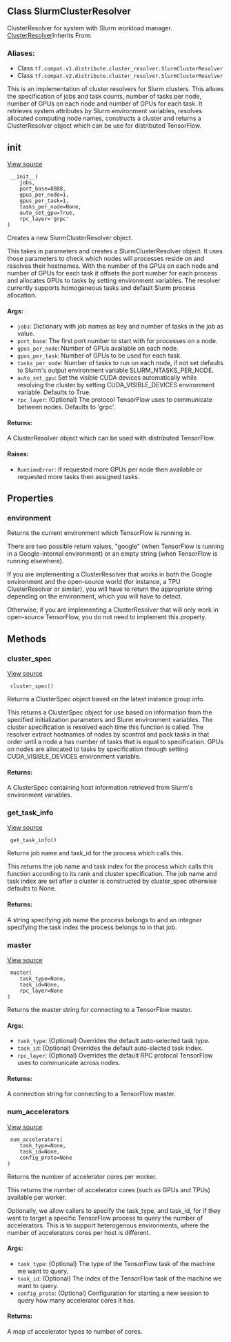 ## Class SlurmClusterResolver

ClusterResolver for system with Slurm workload manager.
[ClusterResolver](https://www.tensorflow.org/api_docs/python/tf/distribute/cluster_resolver/ClusterResolver)Inherits From: 

### Aliases:
- Class `tf.compat.v1.distribute.cluster_resolver.SlurmClusterResolver`
- Class `tf.compat.v2.distribute.cluster_resolver.SlurmClusterResolver`

This is an implementation of cluster resolvers for Slurm clusters. This allows the specification of jobs and task counts, number of tasks per node, number of GPUs on each node and number of GPUs for each task. It retrieves system attributes by Slurm environment variables, resolves allocated computing node names, constructs a cluster and returns a ClusterResolver object which can be use for distributed TensorFlow.
## __init__
[View source](https://github.com/tensorflow/tensorflow/blob/r2.0/tensorflow/python/distribute/cluster_resolver/slurm_cluster_resolver.py#L53-L127)


```
 __init__(
    jobs,
    port_base=8888,
    gpus_per_node=1,
    gpus_per_task=1,
    tasks_per_node=None,
    auto_set_gpu=True,
    rpc_layer='grpc'
)
```

Creates a new SlurmClusterResolver object.

This takes in parameters and creates a SlurmClusterResolver object. It uses those parameters to check which nodes will processes reside on and resolves their hostnames. With the number of the GPUs on each node and number of GPUs for each task it offsets the port number for each process and allocates GPUs to tasks by setting environment variables. The resolver currently supports homogeneous tasks and default Slurm process allocation.
#### Args:
- `jobs`: Dictionary with job names as key and number of tasks in the job as value.
- `port_base`: The first port number to start with for processes on a node.
- `gpus_per_node`: Number of GPUs available on each node.
- `gpus_per_task`: Number of GPUs to be used for each task.
- `tasks_per_node`: Number of tasks to run on each node, if not set defaults to Slurm's output environment variable SLURM_NTASKS_PER_NODE.
- `auto_set_gpu`: Set the visible CUDA devices automatically while resolving the cluster by setting CUDA_VISIBLE_DEVICES environment variable. Defaults to True.
- `rpc_layer`: (Optional) The protocol TensorFlow uses to communicate between nodes. Defaults to 'grpc'.
#### Returns:

A ClusterResolver object which can be used with distributed TensorFlow.
#### Raises:
- `RuntimeError`: If requested more GPUs per node then available or requested more tasks then assigned tasks.
## Properties
### environment

Returns the current environment which TensorFlow is running in.

There are two possible return values, "google" (when TensorFlow is running in a Google-internal environment) or an empty string (when TensorFlow is running elsewhere).

If you are implementing a ClusterResolver that works in both the Google environment and the open-source world (for instance, a TPU ClusterResolver or similar), you will have to return the appropriate string depending on the environment, which you will have to detect.

Otherwise, if you are implementing a ClusterResolver that will only work in open-source TensorFlow, you do not need to implement this property.
## Methods
### cluster_spec
[View source](https://github.com/tensorflow/tensorflow/blob/r2.0/tensorflow/python/distribute/cluster_resolver/slurm_cluster_resolver.py#L129-L182)


```
 cluster_spec()
```

Returns a ClusterSpec object based on the latest instance group info.

This returns a ClusterSpec object for use based on information from the specified initialization parameters and Slurm environment variables. The cluster specification is resolved each time this function is called. The resolver extract hostnames of nodes by scontrol and pack tasks in that order until a node a has number of tasks that is equal to specification. GPUs on nodes are allocated to tasks by specification through setting CUDA_VISIBLE_DEVICES environment variable.
#### Returns:

A ClusterSpec containing host information retrieved from Slurm's environment variables.
### get_task_info
[View source](https://github.com/tensorflow/tensorflow/blob/r2.0/tensorflow/python/distribute/cluster_resolver/slurm_cluster_resolver.py#L184-L196)


```
 get_task_info()
```

Returns job name and task_id for the process which calls this.

This returns the job name and task index for the process which calls this function according to its rank and cluster specification. The job name and task index are set after a cluster is constructed by cluster_spec otherwise defaults to None.
#### Returns:

A string specifying job name the process belongs to and an integner specifying the task index the process belongs to in that job.
### master
[View source](https://github.com/tensorflow/tensorflow/blob/r2.0/tensorflow/python/distribute/cluster_resolver/slurm_cluster_resolver.py#L198-L218)


```
 master(
    task_type=None,
    task_id=None,
    rpc_layer=None
)
```

Returns the master string for connecting to a TensorFlow master.
#### Args:
- `task_type`: (Optional) Overrides the default auto-selected task type.
- `task_id`: (Optional) Overrides the default auto-slected task index.
- `rpc_layer`: (Optional) Overrides the default RPC protocol TensorFlow uses to communicate across nodes.
#### Returns:

A connection string for connecting to a TensorFlow master.
### num_accelerators
[View source](https://github.com/tensorflow/tensorflow/blob/r2.0/tensorflow/python/distribute/cluster_resolver/slurm_cluster_resolver.py#L220-L226)


```
 num_accelerators(
    task_type=None,
    task_id=None,
    config_proto=None
)
```

Returns the number of accelerator cores per worker.

This returns the number of accelerator cores (such as GPUs and TPUs) available per worker.

Optionally, we allow callers to specify the task_type, and task_id, for if they want to target a specific TensorFlow process to query the number of accelerators. This is to support heterogenous environments, where the number of accelerators cores per host is different.
#### Args:
- `task_type`: (Optional) The type of the TensorFlow task of the machine we want to query.
- `task_id`: (Optional) The index of the TensorFlow task of the machine we want to query.
- `config_proto`: (Optional) Configuration for starting a new session to query how many accelerator cores it has.
#### Returns:

A map of accelerator types to number of cores.
